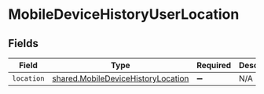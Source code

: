 # MobileDeviceHistoryUserLocation


## Fields

| Field                                                                                    | Type                                                                                     | Required                                                                                 | Description                                                                              |
| ---------------------------------------------------------------------------------------- | ---------------------------------------------------------------------------------------- | ---------------------------------------------------------------------------------------- | ---------------------------------------------------------------------------------------- |
| `location`                                                                               | [shared.MobileDeviceHistoryLocation](../../models/shared/mobiledevicehistorylocation.md) | :heavy_minus_sign:                                                                       | N/A                                                                                      |